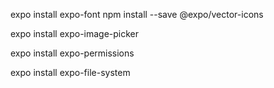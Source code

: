 expo install expo-font
npm install --save @expo/vector-icons

<!-- to only use image gallery of take simple image with camera -->
expo install expo-image-picker

<!-- To ask for permissions -->
expo install expo-permissions

<!-- to use file system -->
expo install expo-file-system